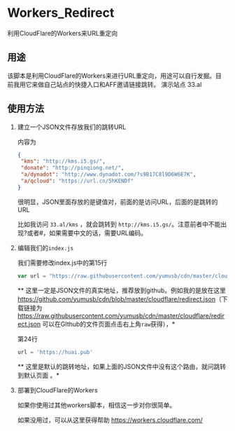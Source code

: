 # Workers_Redirect
利用CloudFlare的Workers来URL重定向

## 用途

该脚本是利用CloudFlare的Workers来进行URL重定向，用途可以自行发掘。目前我用它来做自己站点的快捷入口和AFF邀请链接跳转。 演示站点 33.al

## 使用方法

1. 建立一个JSON文件存放我们的跳转URL

   内容为

   ```json
   {
   	"kms": "http://kms.i5.gs/",
   	"donate": "http://pinqiong.net/",
   	"a/dynadot": "http://www.dynadot.com/?s9B17C8l9D6W6E7K",
   	"a/qcloud": "https://url.cn/5hKENDf"
   }
   ```

   很明显，JSON里面存放的是键值对，前面的是访问URL，后面的是跳转的URL

   比如我访问 `33.al/kms` ，就会跳转到 `http://kms.i5.gs/`。注意前者中不能出现?或者#，如果需要中文的话，需要URL编码。

2. 编辑我们的`index.js`

   我们需要修改index.js中的第15行

   ```javascript
   var url = "https://raw.githubusercontent.com/yumusb/cdn/master/cloudflare/redirect.json"
   ```

   ** 这里一定是JSON文件的真实地址，推荐放到github。例如我的是放在这里 <https://github.com/yumusb/cdn/blob/master/cloudflare/redirect.json>（下载链接为<https://raw.githubusercontent.com/yumusb/cdn/master/cloudflare/redirect.json> 可以在GIthub的文件页面点击右上角`raw`获得），*

   第24行

   ```javascript
   url = 'https://huai.pub'
   ```

   ** 这里是默认的跳转地址，如果上面的JSON文件中没有这个路由，就问跳转到默认页面 。*

3. 部署到CloudFlare的Workers

   如果你使用过其他workers脚本，相信这一步对你很简单。

   如果没用过，可以从这里获得帮助 <https://workers.cloudflare.com/>